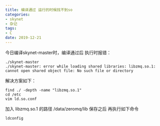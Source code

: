 ```yaml
---
title: 编译通过 运行的时候找不到so
categories:
- skynet
- 杂记
tags:
- C
date: 2019-12-21
---
```


今日编译skynet-master时，编译通过后 执行时报错：
```
./skynet-master 
./skynet-master: error while loading shared libraries: libzmq.so.1: cannot open shared object file: No such file or directory
```
解决方案如下：

```
find ./ -depth -name "libzmq.so.1"
cd /etc
vim ld.so.conf
```
加入 libzmq.so.1 的路径  /data/zeromq/lib
保存之后 再执行如下命令
```
ldconfig
```